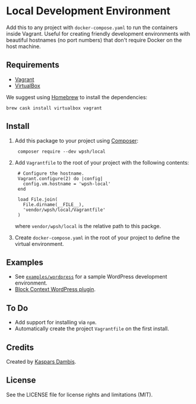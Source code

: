 # Local Development Environment

Add this to any project with `docker-compose.yaml` to run the containers inside Vagrant. Useful for creating friendly development environments with beautiful hostnames (no port numbers) that don't require Docker on the host machine.


## Requirements

- [Vagrant](https://www.vagrantup.com)
- [VirtualBox](https://www.virtualbox.org)

We suggest using [Homebrew](https://brew.sh) to install the dependencies:

	brew cask install virtualbox vagrant


## Install

1. Add this package to your project using [Composer](https://getcomposer.org):

		composer require --dev wpsh/local

2. Add `Vagrantfile` to the root of your project with the following contents:

		# Configure the hostname.
		Vagrant.configure(2) do |config|
		  config.vm.hostname = 'wpsh-local'
		end

		load File.join(
		  File.dirname(__FILE__),
		  'vendor/wpsh/local/Vagrantfile'
		)

	where `vendor/wpsh/local` is the relative path to this packge.

3. Create `docker-compose.yaml` in the root of your project to define the virtual environment.


## Examples

- See [`examples/wordpress`](examples/wordpress) for a sample WordPress development environment.
- [Block Context WordPress plugin](https://github.com/preseto/block-context).

## To Do

- Add support for installing via `npm`.
- Automatically create the project `Vagrantfile` on the first install.


## Credits

Created by [Kaspars Dambis](https://kaspars.net).


## License

See the LICENSE file for license rights and limitations (MIT).
